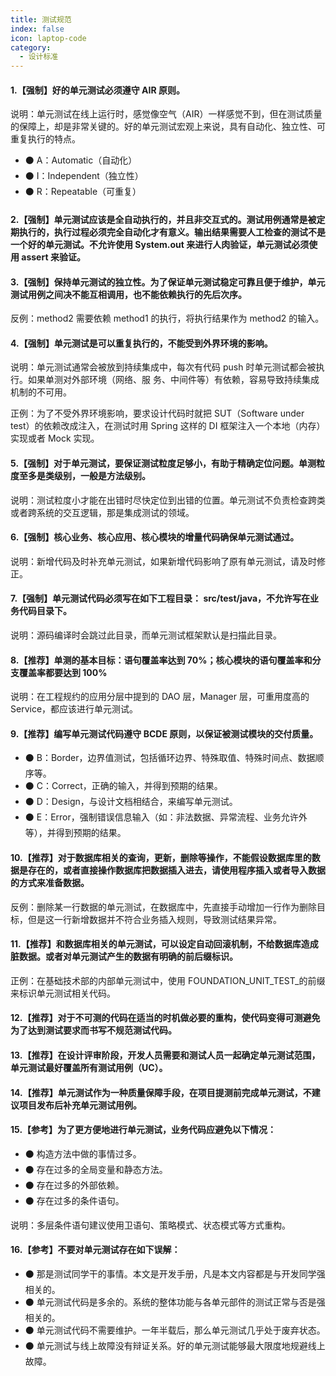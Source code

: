 ```yaml
---
title: 测试规范
index: false
icon: laptop-code
category:
  - 设计标准
---
```


#### 1.【强制】好的单元测试必须遵守 AIR 原则。
说明：单元测试在线上运行时，感觉像空气（AIR）一样感觉不到，但在测试质量的保障上，却是非常关键的。好的单元测试宏观上来说，具有自动化、独立性、可重复执行的特点。

* ⚫ A：Automatic（自动化） 
* ⚫ I：Independent（独立性） 
* ⚫ R：Repeatable（可重复）
#### 2.【强制】单元测试应该是全自动执行的，并且非交互式的。测试用例通常是被定期执行的，执行过程必须完全自动化才有意义。输出结果需要人工检查的测试不是一个好的单元测试。不允许使用 System.out 来进行人肉验证，单元测试必须使用 assert 来验证。
#### 3.【强制】保持单元测试的独立性。为了保证单元测试稳定可靠且便于维护，单元测试用例之间决不能互相调用，也不能依赖执行的先后次序。
反例：method2 需要依赖 method1 的执行，将执行结果作为 method2 的输入。
#### 4.【强制】单元测试是可以重复执行的，不能受到外界环境的影响。
说明：单元测试通常会被放到持续集成中，每次有代码 push 时单元测试都会被执行。如果单测对外部环境（网络、服 务、中间件等）有依赖，容易导致持续集成机制的不可用。

正例：为了不受外界环境影响，要求设计代码时就把 SUT（Software under test）的依赖改成注入，在测试时用 Spring 这样的 DI 框架注入一个本地（内存）实现或者 Mock 实现。
#### 5.【强制】对于单元测试，要保证测试粒度足够小，有助于精确定位问题。单测粒度至多是类级别，一般是方法级别。
说明：测试粒度小才能在出错时尽快定位到出错的位置。单元测试不负责检查跨类或者跨系统的交互逻辑，那是集成测试的领域。
#### 6.【强制】核心业务、核心应用、核心模块的增量代码确保单元测试通过。
说明：新增代码及时补充单元测试，如果新增代码影响了原有单元测试，请及时修正。
#### 7.【强制】单元测试代码必须写在如下工程目录： src/test/java，不允许写在业务代码目录下。
说明：源码编译时会跳过此目录，而单元测试框架默认是扫描此目录。
#### 8.【推荐】单测的基本目标：语句覆盖率达到 70%；核心模块的语句覆盖率和分支覆盖率都要达到 100%
说明：在工程规约的应用分层中提到的 DAO 层，Manager 层，可重用度高的 Service，都应该进行单元测试。
#### 9.【推荐】编写单元测试代码遵守 BCDE 原则，以保证被测试模块的交付质量。 

* ⚫ B：Border，边界值测试，包括循环边界、特殊取值、特殊时间点、数据顺序等。 
* ⚫ C：Correct，正确的输入，并得到预期的结果。 
* ⚫ D：Design，与设计文档相结合，来编写单元测试。 
* ⚫ E：Error，强制错误信息输入（如：非法数据、异常流程、业务允许外等），并得到预期的结果。

#### 10.【推荐】对于数据库相关的查询，更新，删除等操作，不能假设数据库里的数据是存在的，或者直接操作数据库把数据插入进去，请使用程序插入或者导入数据的方式来准备数据。

反例：删除某一行数据的单元测试，在数据库中，先直接手动增加一行作为删除目标，但是这一行新增数据并不符合业务插入规则，导致测试结果异常。

#### 11.【推荐】和数据库相关的单元测试，可以设定自动回滚机制，不给数据库造成脏数据。或者对单元测试产生的数据有明确的前后缀标识。
正例：在基础技术部的内部单元测试中，使用 FOUNDATION_UNIT_TEST_的前缀来标识单元测试相关代码。

#### 12.【推荐】对于不可测的代码在适当的时机做必要的重构，使代码变得可测避免为了达到测试要求而书写不规范测试代码。
#### 13.【推荐】在设计评审阶段，开发人员需要和测试人员一起确定单元测试范围，单元测试最好覆盖所有测试用例（UC）。
#### 14.【推荐】单元测试作为一种质量保障手段，在项目提测前完成单元测试，不建议项目发布后补充单元测试用例。
#### 15.【参考】为了更方便地进行单元测试，业务代码应避免以下情况： 

* ⚫ 构造方法中做的事情过多。
* ⚫ 存在过多的全局变量和静态方法。 
* ⚫ 存在过多的外部依赖。 
* ⚫ 存在过多的条件语句。

说明：多层条件语句建议使用卫语句、策略模式、状态模式等方式重构。
#### 16.【参考】不要对单元测试存在如下误解： 
* ⚫ 那是测试同学干的事情。本文是开发手册，凡是本文内容都是与开发同学强相关的。 
* ⚫ 单元测试代码是多余的。系统的整体功能与各单元部件的测试正常与否是强相关的。 
* ⚫ 单元测试代码不需要维护。一年半载后，那么单元测试几乎处于废弃状态。 
* ⚫ 单元测试与线上故障没有辩证关系。好的单元测试能够最大限度地规避线上故障。
